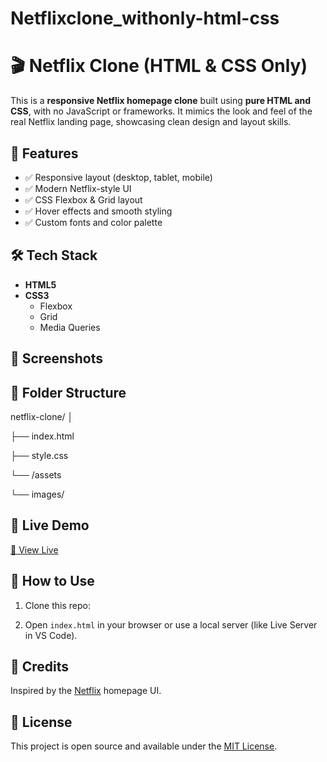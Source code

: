 # Netflixclone_withonly-html-css
# 🎬 Netflix Clone (HTML & CSS Only)

This is a **responsive Netflix homepage clone** built using **pure HTML and CSS**, with no JavaScript or frameworks. It mimics the look and feel of the real Netflix landing page, showcasing clean design and layout skills.

## 🌟 Features

- ✅ Responsive layout (desktop, tablet, mobile)
- ✅ Modern Netflix-style UI
- ✅ CSS Flexbox & Grid layout
- ✅ Hover effects and smooth styling
- ✅ Custom fonts and color palette

## 🛠️ Tech Stack

- **HTML5**
- **CSS3**
  - Flexbox
  - Grid
  - Media Queries

## 📸 Screenshots

## 📁 Folder Structure

netflix-clone/
│

├── index.html

├── style.css

└── /assets

└── images/


## 🚀 Live Demo

[🔗 View Live](#)  


## 📌 How to Use

1. Clone this repo:


2. Open `index.html` in your browser or use a local server (like Live Server in VS Code).

## 🙌 Credits

Inspired by the [Netflix](https://www.netflix.com) homepage UI.

## 📄 License

This project is open source and available under the [MIT License](LICENSE).




